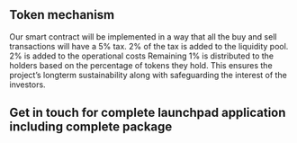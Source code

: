 #



## Token mechanism

Our smart contract will be implemented in a way that all the buy and sell
transactions will have a 5% tax. 
2% of the tax is added to the liquidity pool.
2% is added to the operational costs
Remaining 1% is distributed to the holders based on the percentage of tokens they hold. This ensures the project’s longterm sustainability along with safeguarding the interest of the investors.

## Get in touch for complete launchpad application including complete package
